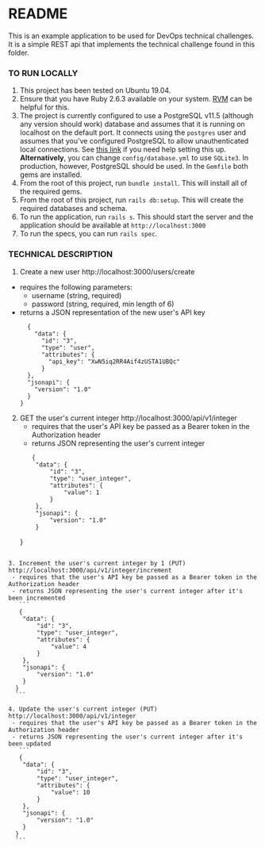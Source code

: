 # README

This is an example application to be used for DevOps technical challenges. It is
a simple REST api that implements the technical challenge found in this folder.

### TO RUN LOCALLY

1. This project has been tested on Ubuntu 19.04.
2. Ensure that you have Ruby 2.6.3 available on your system. [RVM](https://rvm.io/) can be helpful for this.
3. The project is currently configured to use a PostgreSQL v11.5 (although any version should work)
database and assumes that it is running on localhost on the default port.
It connects using the `postgres` user and assumes that you've configured PostgreSQL
to allow unauthenticated local connections. See [this link](https://www.postgresql.org/docs/11/auth-pg-hba-conf.html)
if you need help setting this up. __Alternatively__, you can change `config/database.yml` to use `SQLite3`. In production, however, PostgreSQL should be used. In the `Gemfile` both gems are installed.
4. From the root of this project, run `bundle install`. This will install all of the required gems.
5. From the root of this project, run `rails db:setup`. This will create the required databases and schema.
6. To run the application, run `rails s`. This should start the server and the application should be available at `http://localhost:3000`
7. To run the specs, you can run `rails spec`.

### TECHNICAL DESCRIPTION

1. Create a new user http://localhost:3000/users/create
  - requires the following parameters:
    - username (string, required)
    - password (string, required, min length of 6)
  - returns a JSON representation of the new user's API key
    ```
      {
        "data": {
          "id": "3",
          "type": "user",
          "attributes": {
            "api_key": "XwN5iq2RR4Aif4zUSTA1UBQc"
          }
      },
      "jsonapi": {
        "version": "1.0"
      }
    }
    ```

2. GET the user's current integer http://localhost:3000/api/v1/integer
   - requires that the user's API key be passed as a Bearer token in the Authorization header
   - returns JSON representing the user's current integer
     ```
     {
      "data": {
          "id": "3",
          "type": "user_integer",
          "attributes": {
              "value": 1
          }
      },
      "jsonapi": {
          "version": "1.0"
      }
    }
  ```

3. Increment the user's current integer by 1 (PUT) http://localhost:3000/api/v1/integer/increment
   - requires that the user's API key be passed as a Bearer token in the Authorization header
   - returns JSON representing the user's current integer after it's been incremented
     ```
     {
      "data": {
          "id": "3",
          "type": "user_integer",
          "attributes": {
              "value": 4
          }
      },
      "jsonapi": {
          "version": "1.0"
      }
    }
    ```

4. Update the user's current integer (PUT) http://localhost:3000/api/v1/integer
   - requires that the user's API key be passed as a Bearer token in the Authorization header
   - returns JSON representing the user's current integer after it's been updated
     ```
     {
      "data": {
          "id": "3",
          "type": "user_integer",
          "attributes": {
              "value": 10
          }
      },
      "jsonapi": {
          "version": "1.0"
      }
    }
    ```
